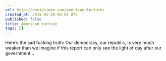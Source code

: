 ```yaml
---
url: http://davidsimon.com/american-torture/
created_at: 2015-01-26 03:54 UTC
published: false
title: American torture
tags: []
---
```


Here’s the sad fucking truth:
Our democracy, our republic, is very much weaker than we imagine if this report can only see the light of day after our government…
